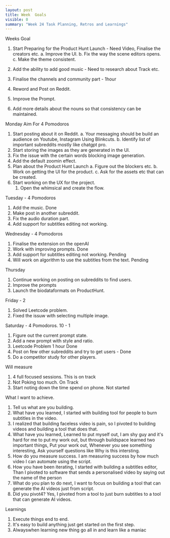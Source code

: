 ```yaml
---
layout: post
title: Week  Goals
visible: 0
summary: "Week 24 Task Planning, Retros and Learnings"
---
```


Weeks Goal
1. Start Preparing for the Product Hunt Launch - Need Video, Finalise the creators etc.
    a. Improve the UI.
    b. Fix the way the scene editors opens.
    c. Make the theme consistent.

2. Add the ability to add good music - Need to research about Track etc.
3. Finalise the channels and community part - 1hour
4. Reword and Post on Reddit.
5. Improve the Prompt.
6. Add more details about the nouns so that consistency can be maintained.

Monday Aim For 4 Pomodoros
1. Start posting about it on Reddit.
    a. Your messaging should be build an audience on Youtube, Instagram Using Blinkcuts.
    b. Identify list of important subreddits mostly like chatgpt pro.
2. Start storing the images as they are generated in the UI.
3. Fix the issue with the certain words blocking image generation.
4. Add the default zoomin effect.
5. Plan about the Product Hunt Launch
    a. Figure out the blockers etc.
    b. Work on getting the UI for the product.
    c. Ask for the assets etc that can be created.
6. Start working on the UX for the project.
    1. Open the whimsical and create the flow.

Tuesday - 4 Pomodoros
1. Add the music. Done 
2. Make post in another subreddit.
3. Fix the audio duration part.
4. Add support for subtitles editing not working.

Wednesday - 4 Pomodoros
1. Finalise the extension on the openAI
2. Work with improving prompts. Done 
3. Add support for subtitles editing not working. Pending 
4. Will work on algorithm to use the subtitles from the text. Pending

Thursday 
1. Continue working on posting on subreddits to find users.
2. Improve the prompts
3. Launch the biodataformats on ProductHunt.

Friday - 2
1. Solved Leetcode problem.
2. Fixed the issuw with selecting multiple image. 

Saturday - 4 Pomodoros. 10 - 1
1. Figure out the current prompt state.
2. Add a new prompt with style and ratio.
3. Leetcode Problem 1 hour Done
4. Post on few other subreddits and try to get users - Done
5. Do a competitor study for other players.

Will measure
1. 4 full focused sessions. This is on track
2. Not Poking too much. On Track 
3. Start noting down the time spend on phone. Not started

What I want to achieve.
1. Tell us what are you building.
2. What have you learned, I started with building tool for people to burn subtitles in the video.
3. I realized that building faceless video is pain, so I pivoted to building videos and building a tool that does that.
4. What have you learned,  Learned to put myself out, I am shy guy and it's hard for me to put my work out, but through buildspace
learned two important things, Put your work out, Whenever you see something interesting, Ask yourself questions like Why is this intersting.
5. How do you measure success. I am measuring success by how much video I can automate using the script.
6. How you have been iterating, I started with building a subtitles editor, Than I pivoted to software that sends a personalised video by saying out the name of the person
7. What do you plan to do next, I want to focus on building a tool that can generate the AI videos just from script.
8. Did you pivot4? Yes, I pivoted from a tool to just burn subtitles to a tool that can generate AI videos.

Learnings 
1. Execute things end to end.
2. It's easy to build anything just get started on the first step. 
3. Alwayswhen learning new thing go all in and learn like a maniac 
